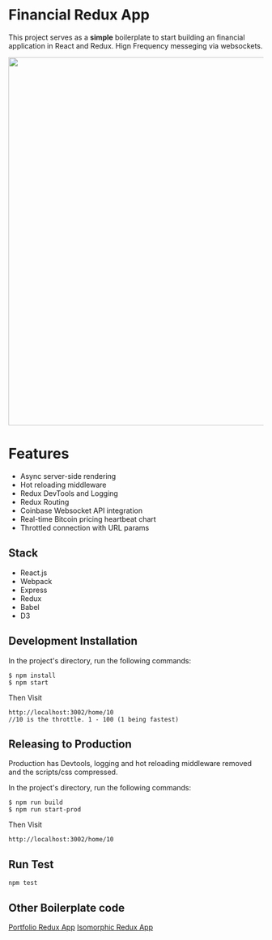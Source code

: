 # Financial Redux App

This project serves as a **simple** boilerplate to start building an financial application in React and Redux. Hign Frequency messeging via websockets.

<img src="http://g.recordit.co/bR2KXSbJUQ.gif" width="728" />

# Features

- Async server-side rendering
- Hot reloading middleware
- Redux DevTools and Logging
- Redux Routing
- Coinbase Websocket API integration
- Real-time Bitcoin pricing heartbeat chart
- Throttled connection with URL params

## Stack

- React.js
- Webpack
- Express
- Redux
- Babel
- D3

## Development Installation

In the project's directory, run the following commands:

```
$ npm install
$ npm start
```

Then Visit

```
http://localhost:3002/home/10
//10 is the throttle. 1 - 100 (1 being fastest)
```

## Releasing to Production

Production has Devtools, logging and hot reloading middleware removed and the scripts/css compressed. 

In the project's directory, run the following commands:

```
$ npm run build
$ npm run start-prod
```

Then Visit

```
http://localhost:3002/home/10
```

## Run Test
```
npm test
```

## Other Boilerplate code

[Portfolio Redux App](https://github.com/caljrimmer/portfolio-redux-app)
[Isomorphic Redux App](https://github.com/caljrimmer/isomorphic-redux-app)
